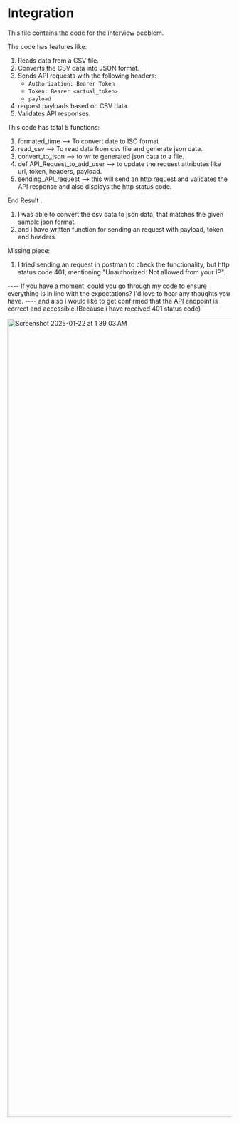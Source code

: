 # Integration

This file contains the code for the interview peoblem. 


The code has features like:
1. Reads data from a CSV file.
2. Converts the CSV data into JSON format.
3. Sends API requests with the following headers:
   - `Authorization: Bearer Token`
   - `Token: Bearer <actual_token>`
   - `payload`
4. request payloads based on CSV data.
5. Validates API responses.



This code has total 5 functions:
1. formated_time --> To convert date to ISO format
2. read_csv --> To read data from csv file and generate json data.
3. convert_to_json --> to write generated json data to a file.
4. def API_Request_to_add_user --> to update the request attributes like url, token, headers, payload.
5. sending_API_request --> this will send an http request and validates the API response and also displays the http status code.




End Result :
1. I was able to convert the csv data to json data, that matches the given sample json format.
2. and i have written function for sending an request with payload, token and headers.


Missing piece:
1. I tried sending an request in postman to check the functionality, but http status code 401, mentioning "Unauthorized: Not allowed from your IP".


----  If you have a moment, could you go through my code to ensure everything is in line with the expectations? I'd love to hear any thoughts you have.
---- and also i would like to get confirmed that the API endpoint is correct and accessible.(Because i have received 401 status code)

<img width="1792" alt="Screenshot 2025-01-22 at 1 39 03 AM" src="https://github.com/user-attachments/assets/3d8d9ab3-5c51-4e88-8313-3f64c76ed65f" />


